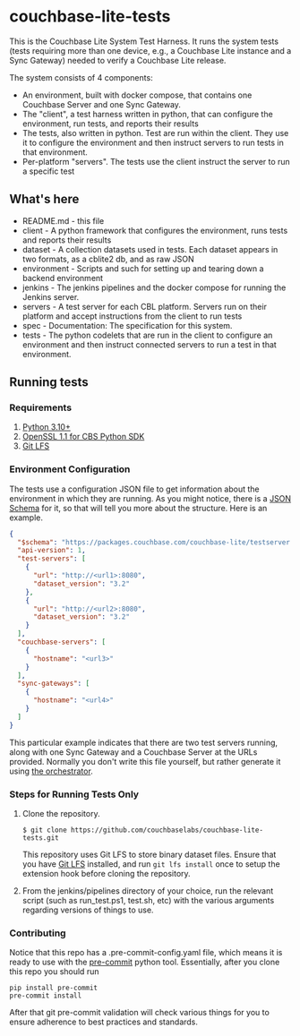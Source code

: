 # couchbase-lite-tests

This is the Couchbase Lite System Test Harness.  It runs the
system tests (tests requiring more than one device, e.g., a
Couchbase Lite instance and a Sync Gateway) needed to verify
a Couchbase Lite release.

The system consists of 4 components:

* An environment, built with docker compose, that contains one Couchbase Server and one Sync Gateway.
* The "client", a  test harness written in python, that can configure the environment, run tests, and reports their results
* The tests, also written in python.  Test are run within the client.  They use it to configure the environment and then instruct servers to run tests in that environment.
* Per-platform "servers".  The tests use the client instruct the server to run a specific test

## What's here

* README.md - this file
* client - A python framework that configures the environment, runs tests and reports their results
* dataset - A collection datasets used in tests.  Each dataset appears in two formats, as a cblite2 db, and as raw JSON
* environment - Scripts and such for setting up and tearing down a backend environment
* jenkins - The jenkins pipelines and the docker compose for running the Jenkins server.
* servers - A test server for each CBL platform.  Servers run on their platform and accept instructions from the client to run tests
* spec - Documentation:  The specification for this system.
* tests - The python codelets that are run in the client to configure an environment and then instruct connected servers to run a test in that environment.

## Running tests

### Requirements

1. [Python 3.10+](https://www.python.org/downloads)
2. [OpenSSL 1.1 for CBS Python SDK](https://docs.couchbase.com/python-sdk/current/hello-world/start-using-sdk.html)
3. [Git LFS](https://git-lfs.com)

### Environment Configuration

The tests use a configuration JSON file to get information about the environment in which they are running. As you might notice, there is a [JSON Schema](https://packages.couchbase.com/couchbase-lite/testserver.schema.json) for it, so that will tell you more about the structure.  Here is an example.

```json
{
  "$schema": "https://packages.couchbase.com/couchbase-lite/testserver.schema.json",
  "api-version": 1,
  "test-servers": [
    {
      "url": "http://<url1>:8080",
      "dataset_version": "3.2"
    },
    {
      "url": "http://<url2>:8080",
      "dataset_version": "3.2"
    }
  ],
  "couchbase-servers": [
    {
      "hostname": "<url3>"
    }
  ],
  "sync-gateways": [
    {
      "hostname": "<url4>"
    }
  ]
}
```

This particular example indicates that there are two test servers running, along with one Sync Gateway and a Couchbase Server at the URLs provided.  Normally you don't write this file yourself, but rather generate it using [the orchestrator](environment/aws/README.md).

### Steps for Running Tests Only

1. Clone the repository.
   ```
   $ git clone https://github.com/couchbaselabs/couchbase-lite-tests.git
   ```
   This repository uses Git LFS to store binary dataset files. Ensure that you have [Git LFS](https://git-lfs.com) installed, and run `git lfs install` once to setup the extension hook before cloning the repository.

2. From the jenkins/pipelines directory of your choice, run the relevant script (such as run_test.ps1, test.sh, etc) with the various arguments regarding versions of things to use.

### Contributing

Notice that this repo has a .pre-commit-config.yaml file, which means it is ready to use with the [pre-commit](https://pre-commit.com/#intro) python tool.  Essentially, after you clone this repo you should run 

```
pip install pre-commit
pre-commit install
```

After that git pre-commit validation will check various things for you to ensure adherence to best practices and standards.
